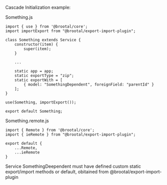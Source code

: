 Cascade Initialization example:

Something.js

```
import { use } from '@brootal/core';
import importExport from "@brootal/export-import-plugin";

class Something extends Service {
    constructor(item) {
        super(item);
    }

    ...
    
    static app = app;
    static exportType = "zip";
    static exportWith = [
        { model: "SomethingDependent", foreignField: "parentId" }
    ];
}

use(Something, importExport());

export default Something;
```

Something.remote.js

```
import { Remote } from '@brootal/core';
import { ieRemote } from "@brootal/export-import-plugin";

export default {
    ...Remote,
    ...ieRemote
}
```

Service SomethingDeependent must have defined custom static export/import methods or default, obitained from @brootal/export-import-plugin
